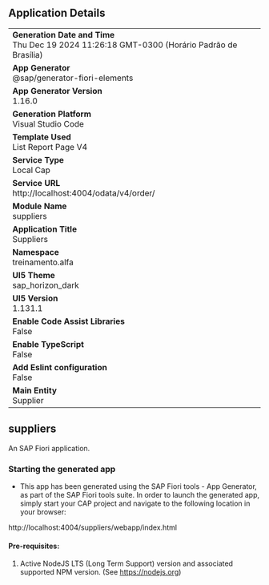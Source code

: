 ## Application Details
|               |
| ------------- |
|**Generation Date and Time**<br>Thu Dec 19 2024 11:26:18 GMT-0300 (Horário Padrão de Brasília)|
|**App Generator**<br>@sap/generator-fiori-elements|
|**App Generator Version**<br>1.16.0|
|**Generation Platform**<br>Visual Studio Code|
|**Template Used**<br>List Report Page V4|
|**Service Type**<br>Local Cap|
|**Service URL**<br>http://localhost:4004/odata/v4/order/|
|**Module Name**<br>suppliers|
|**Application Title**<br>Suppliers|
|**Namespace**<br>treinamento.alfa|
|**UI5 Theme**<br>sap_horizon_dark|
|**UI5 Version**<br>1.131.1|
|**Enable Code Assist Libraries**<br>False|
|**Enable TypeScript**<br>False|
|**Add Eslint configuration**<br>False|
|**Main Entity**<br>Supplier|

## suppliers

An SAP Fiori application.

### Starting the generated app

-   This app has been generated using the SAP Fiori tools - App Generator, as part of the SAP Fiori tools suite.  In order to launch the generated app, simply start your CAP project and navigate to the following location in your browser:

http://localhost:4004/suppliers/webapp/index.html

#### Pre-requisites:

1. Active NodeJS LTS (Long Term Support) version and associated supported NPM version.  (See https://nodejs.org)


